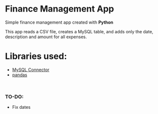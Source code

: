 # Finance Management App

Simple finance management app created with **Python**

This app reads a CSV file, creates a MySQL table, and adds only the date, description and amount for all expenses.


# Libraries used:
* [MySQL Connector](https://pypi.org/project/mysql-connector-python/)
* [pandas](https://pandas.pydata.org)
<br/>


### TO-DO:
* Fix dates
